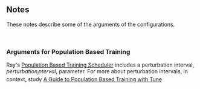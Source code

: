 <br>

## Notes

These notes describe some of the arguments of the configurations.

<br>

### Arguments for Population Based Training

Ray's <a href="https://docs.ray.io/en/latest/tune/api/doc/ray.tune.schedulers.PopulationBasedTraining.html" target="_blank">Population Based Training Scheduler</a> includes a perturbation interval, $perturbation_interval$, parameter.  For more about perturbation intervals, in context, study <a href="https://docs.ray.io/en/latest/tune/examples/pbt_guide.html" target="_blank">A Guide to Population Based Training with Tune</a>



<br>
<br>

<br>
<br>

<br>
<br>

<br>
<br>